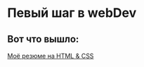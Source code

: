 # Певый шаг в webDev

## Вот что вышло:

[Моё резюме на HTML & CSS](https://aterostrig.github.io/aterosstrig/)
